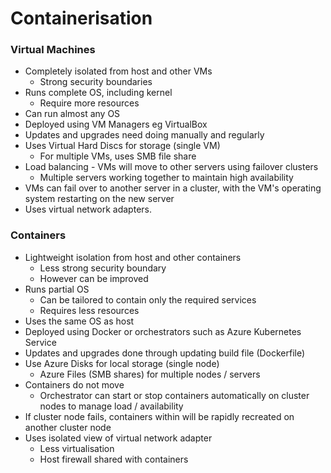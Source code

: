 # Containerisation


### Virtual Machines

- Completely isolated from host and other VMs
	- Strong security boundaries
- Runs complete OS, including kernel
	- Require more resources
- Can run almost any OS
- Deployed using VM Managers eg VirtualBox
- Updates and upgrades need doing manually and regularly
- Uses Virtual Hard Discs for storage (single VM)
	- For multiple VMs, uses SMB file share
- Load balancing - VMs will move to other servers using failover clusters	
	- Multiple servers working together to maintain high availability
- VMs can fail over to another server in a cluster, with the VM's operating system restarting on the new server
- Uses virtual network adapters.

### Containers

- Lightweight isolation from host and other containers
	- Less strong security boundary
	- However can be improved
- Runs partial OS
	- Can be tailored to contain only the required services
	- Requires less resources
- Uses the same OS as host
- Deployed using Docker or orchestrators such as Azure Kubernetes Service
- Updates and upgrades done through updating build file (Dockerfile)
- Use Azure Disks for local storage (single node)
	- Azure Files (SMB shares) for multiple nodes / servers
- Containers do not move
	- Orchestrator can start or stop containers automatically on cluster nodes to manage load / availability
- If cluster node fails, containers within will be rapidly recreated on another cluster node
- Uses isolated view of virtual network adapter
	- Less virtualisation
	- Host firewall shared with containers
